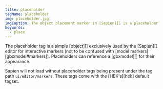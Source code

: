 ```yaml
---
title: placeholder
tagName: placeholder
img: placeholder.jpg
imgCaption: The object placement marker in [Sapien][] is a placeholder.
keywords:
  - place
---
```

The placeholder tag is a simple [object][] exclusively used by the [Sapien][] editor for interactive markers (not to be confused with [model markers][gbxmodel#markers]). Placeholders can reference a [gbxmodel][] for their appearance.

Sapien will not load without placeholder tags being present under the tag path `ui/editor/markers`. These tags come with the [HEK's][hek] default tagset.
